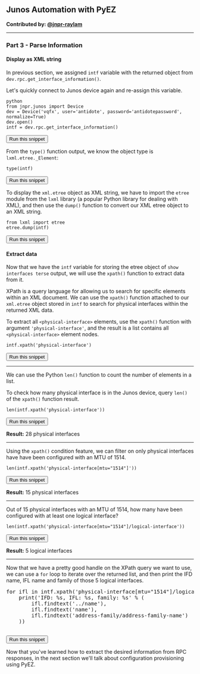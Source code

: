 ## Junos Automation with PyEZ

**Contributed by: [@jnpr-raylam](https://github.com/jnpr-raylam)**

---

### Part 3 - Parse Information

#### Display as XML string

In previous section, we assigned `intf` variable with the returned object from `dev.rpc.get_interface_information()`.

Let's quickly connect to Junos device again and re-assign this variable.

```
python
from jnpr.junos import Device
dev = Device('vqfx', user='antidote', password='antidotepassword', normalize=True)
dev.open()
intf = dev.rpc.get_interface_information()
```
<button type="button" class="btn btn-primary btn-sm" onclick="runSnippetInTab('linux', this)">Run this snippet</button>

From the `type()` function output, we know the object type is `lxml.etree._Element`:

```
type(intf)
```
<button type="button" class="btn btn-primary btn-sm" onclick="runSnippetInTab('linux', this)">Run this snippet</button>

To display the `xml.etree` object as XML string, we have to import the `etree` module from the `lxml` library (a popular Python library for dealing with XML),
and then use the `dump()` function to convert our XML etree object to an XML string.

```
from lxml import etree
etree.dump(intf)
```
<button type="button" class="btn btn-primary btn-sm" onclick="runSnippetInTab('linux', this)">Run this snippet</button>

#### Extract data

Now that we have the `intf` variable for storing the etree object of `show interfaces terse` output, we will use the `xpath()` function to extract data from it.

XPath is a query language for allowing us to search for specific elements within an XML document. We can use the `xpath()` function attached
to our `xml.etree` object stored in `intf` to search for physical interfaces within the returned XML data.

To extract all `<physical-interface>` elements, use the `xpath()` function with argument `'physical-interface'`, and the
result is a list contains all `<physical-interface>` element nodes.

```
intf.xpath('physical-interface')
```
<button type="button" class="btn btn-primary btn-sm" onclick="runSnippetInTab('linux', this)">Run this snippet</button>

---

We can use the Python `len()` function to count the number of elements in a list.

To check how many physical interface is in the Junos device, query `len()` of the `xpath()` function result.

```
len(intf.xpath('physical-interface'))
```
<button type="button" class="btn btn-primary btn-sm" onclick="runSnippetInTab('linux', this)">Run this snippet</button>

**Result:** 28 physical interfaces

---

Using the `xpath()` condition feature, we can filter on only physical interfaces have have been configured with an MTU of 1514.

```
len(intf.xpath('physical-interface[mtu="1514"]'))
```
<button type="button" class="btn btn-primary btn-sm" onclick="runSnippetInTab('linux', this)">Run this snippet</button>

**Result:** 15 physical interfaces

---

Out of 15 physical interfaces with an MTU of 1514, how many have been configured with at least one logical interface?

```
len(intf.xpath('physical-interface[mtu="1514"]/logical-interface'))
```
<button type="button" class="btn btn-primary btn-sm" onclick="runSnippetInTab('linux', this)">Run this snippet</button>

**Result:** 5 logical interfaces

---

Now that we have a pretty good handle on the XPath query we want to use, we can use a `for` loop to iterate over the
returned list, and then print the IFD name, IFL name and family of those 5 logical interfaces.

<pre>
for ifl in intf.xpath('physical-interface[mtu="1514"]/logical-interface'):
    print('IFD: %s, IFL: %s, family: %s' % (
        ifl.findtext('../name'),
        ifl.findtext('name'),
        ifl.findtext('address-family/address-family-name')
    ))

</pre>
<button type="button" class="btn btn-primary btn-sm" onclick="runSnippetInTab('linux', this)">Run this snippet</button>

Now that you've learned how to extract the desired information from RPC responses, in the next section we'll talk about configuration provisioning using PyEZ.
